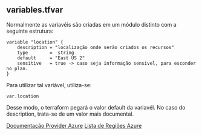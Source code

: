## variables.tfvar
Normalmente as variavéis são criadas em um módulo distinto com a seguinte estrutura:

```
variable "location" {
    description = "localização onde serão criados os recursos"
    type        =  string
    default     = "East US 2"
    sensitive   = true -> caso seja informação sensivel, para esconder no plan.
}
```

Para utilizar tal variável, utiliza-se:
```
var.location
```
Desse modo, o terraform pegará o valor default da variavél. No caso do description, trata-se de um valor mais documental.

[Documentação Provider Azure](https://www.terraform.io/language/values/variables)
[Lista de Regiões Azure](https://learn.microsoft.com/en-us/azure/availability-zones/az-overview)